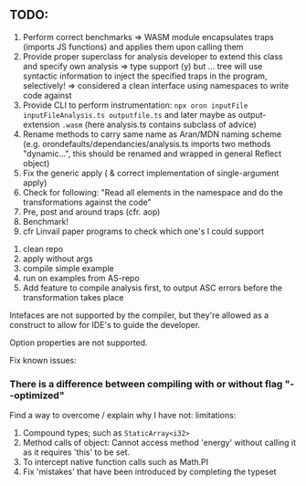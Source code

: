 ## TODO:

1. Perform correct benchmarks => WASM module encapsulates traps (imports JS functions) and applies them upon calling them
2. Provide proper superclass for analysis developer to extend this class and specify own analysis => type support (y) but ... tree will use syntactic information to inject the specified traps in the program, selectively! => considered a clean interface using namespaces to write code against
3. Provide CLI to perform instrumentation: `npx oron inputFile inputFileAnalysis.ts outputfile.ts` and later maybe as output-extension `.wasm` (here analysis.ts contains subclass of advice)
4. Rename methods to carry same name as Aran/MDN naming scheme (e.g. orondefaults/dependancies/analysis.ts imports two methods "dynamic...", this should be renamed and wrapped in general Reflect object)
5. Fix the generic apply ( & correct implementation of single-argument apply)
6. Check for following: "Read all elements in the namespace and do the transformations against the code"
7. Pre, post and around traps (cfr. aop)
8. Benchmark!
9. cfr Linvail paper programs to check which one's I could support

1) clean repo
1) apply without args
1) compile simple example
1) run on examples from AS-repo
1) Add feature to compile analysis first, to output ASC errors before the transformation takes place

Intefaces are not supported by the compiler, but they're allowed as a construct to allow for IDE's to guide the developer.

Option properties are not supported.

Fix known issues:

### There is a difference between compiling with or without flag "--optimized"

Find a way to overcome / explain why I have not: limitations:

1. Compound types; such as `StaticArray<i32>`
2. Method calls of object: Cannot access method 'energy' without calling it as it requires 'this' to be set.
3. To intercept native function calls such as Math.PI
4. Fix 'mistakes' that have been introduced by completing the typeset
